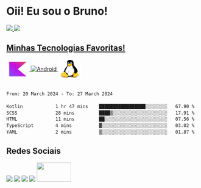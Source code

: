 # Oii! Eu sou  o Bruno!
 <div>
  <a href="https://github.com/brunog-github">
  <img height="150em" src="https://github-readme-stats.vercel.app/api?username=brunog-github&show_icons=true&theme=dark&include_all_commits=true&count_private=true"/>
  <img height="150em" src="https://github-readme-stats.vercel.app/api/top-langs/?username=brunog-github&layout=compact&langs_count=7&theme=dark"/>
</div>

## Minhas Tecnologias Favoritas!
<div style="display: inline_block">
 <img align="center" alt="Kotlin" height="50" width="60" src="https://raw.githubusercontent.com/devicons/devicon/1119b9f84c0290e0f0b38982099a2bd027a48bf1/icons/kotlin/kotlin-original.svg">
  <img align="center" alt="Android" height="75" width="75" src="https://1.bp.blogspot.com/-LgTa-xDiknI/X4EflN56boI/AAAAAAAAPuk/24YyKnqiGkwRS9-_9suPKkfsAwO4wHYEgCLcBGAsYHQ/s0/image9.png">
  <img align="center" alt="Linux" height="50" width="60" src="https://raw.githubusercontent.com/devicons/devicon/9f4f5cdb393299a81125eb5127929ea7bfe42889/icons/linux/linux-original.svg">
</div><br>
 
 
  
 <!--START_SECTION:waka-->

```txt
From: 20 March 2024 - To: 27 March 2024

Kotlin            1 hr 47 mins    █████████████████░░░░░░░░   67.90 %
SCSS              28 mins         ████▒░░░░░░░░░░░░░░░░░░░░   17.91 %
HTML              11 mins         ██░░░░░░░░░░░░░░░░░░░░░░░   07.56 %
TypeScript        4 mins          ▓░░░░░░░░░░░░░░░░░░░░░░░░   03.02 %
YAML              2 mins          ▒░░░░░░░░░░░░░░░░░░░░░░░░   01.87 %
```

<!--END_SECTION:waka-->
 
 
## Redes Sociais 
 
<div> 
 <a href = "https://www.linkedin.com/in/bruno547"><img src="https://img.shields.io/badge/-LinkedIn-%230077B5?style=for-the-badge&logo=linkedin&logoColor=white" target="_blank"></a>
  <a href="https://instagram.com/bruno91748" target="_blank"><img src="https://img.shields.io/badge/-Instagram-%23E4405F?style=for-the-badge&logo=instagram&logoColor=white" target="_blank"></a>
 	<a href="https://www.twitch.tv/bruno4775" target="_blank"><img src="https://img.shields.io/badge/Twitch-9146FF?style=for-the-badge&logo=twitch&logoColor=white" target="_blank"></a>
  <a href = "mailto:bruno.g.p897@gmail.com"><img src="https://img.shields.io/badge/-Gmail-%23333?style=for-the-badge&logo=gmail&logoColor=white" target="_blank"></a>
 <a href = "https://g.dev/brunodev"><img src="https://assets.thehansindia.com/hansindia-bucket/google_7926.jpg" target="_blank" width=90 height=50></a>
 </div>
 
